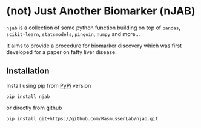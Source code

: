 # (not) Just Another Biomarker (nJAB)

`njab` is a collection of some python function building on top of 
`pandas`, `scikit-learn`, `statsmodels`, `pingoin`, `numpy` and more...

It aims to provide a procedure for biomarker discovery which was first developed for 
a paper on fatty liver disease. 

## Installation

Install using pip from [PyPi](https://pypi.org/project/njab) version

```
pip install njab
```

or directly from github

```
pip install git+https://github.com/RasmussenLab/njab.git
```

